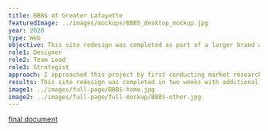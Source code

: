 ```yaml
---
title: BBBS of Greater Lafayette
featuredImage: ../images/mockups/BBBS_desktop_mockup.jpg
year: 2020
type: Web
objective: This site redesign was completed as part of a larger brand awareness campaign for COM 353 - Problems in Public Relations at Purdue University to assist Big Brothers Big Sisters of Greater Lafayette. The purpose of the site redesign was to attract more Bigs through SEO and solidify their brand image. The intentions of this redesign focused on recruiting more Big volunteers for the organization through bold fonts, colors, and strong language. A large portion of the redesign centered around new navigation and language development to emphasize the importance of a Big/Little pairing for BBBS.
role1: Designer
role2: Team Lead
role3: Strategist
approach: I approached this project by first conducting market research in other BBBS organizations and analyzing what made successful chapters. My team and I wanted to emphasize the importance of having consistent branding as their site and socials didn’t match the larger organization’s identity. I built the mockup in Adobe XD and presented the results through screenshots as well as a live example.
results: This site redesign was completed in two weeks with additional time accounted for prior research completed by myself and team members. In comparison to the current site design, the results of this redesign align with the larger organization’s branding, which was the goal. Since the organization has limited resources, the development will be put off until a later semester.
image1: ../images/full-page/BBBS-home.jpg
image2: ../images/full-page/full-mockup/BBBS-other.jpg
---
```


<a href="https://docs.google.com/document/d/1FWpe2LgoDtx01lvWdCWG117jOK7YNHqqwP63jwK2umM/edit?usp=sharing" style="color: #212529;">final document</a>